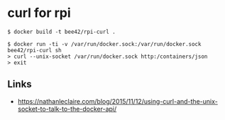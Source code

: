 # curl for rpi

```
$ docker build -t bee42/rpi-curl .
```

```
$ docker run -ti -v /var/run/docker.sock:/var/run/docker.sock bee42/rpi-curl sh
> curl --unix-socket /var/run/docker.sock http:/containers/json
> exit
```

## Links

* https://nathanleclaire.com/blog/2015/11/12/using-curl-and-the-unix-socket-to-talk-to-the-docker-api/

